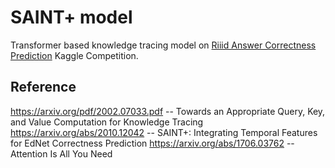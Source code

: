 # SAINT+ model

Transformer based knowledge tracing model on [Riiid Answer Correctness Prediction](https://www.kaggle.com/competitions/riiid-test-answer-prediction/overview) Kaggle Competition.

## Reference

https://arxiv.org/pdf/2002.07033.pdf -- Towards an Appropriate Query, Key, and Value Computation for Knowledge Tracing
https://arxiv.org/abs/2010.12042 -- SAINT+: Integrating Temporal Features for EdNet Correctness Prediction
https://arxiv.org/abs/1706.03762 -- Attention Is All You Need